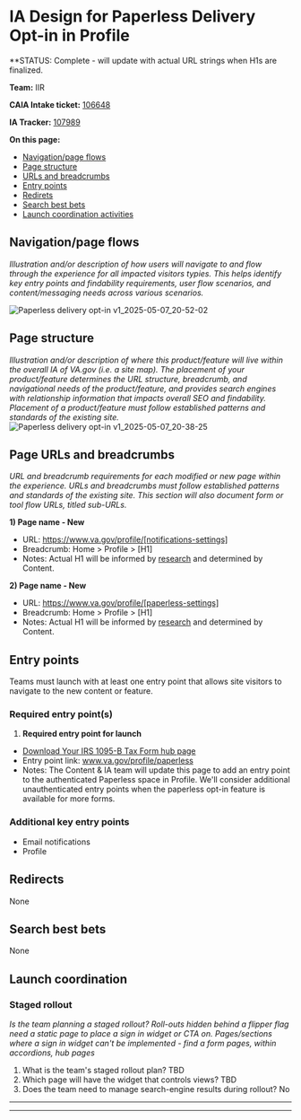 # IA Design for Paperless Delivery Opt-in in Profile
**STATUS: Complete - will update with actual URL strings when H1s are finalized.

**Team:** IIR

**CAIA Intake ticket:** [106648](https://github.com/department-of-veterans-affairs/va.gov-team/issues/106648)

**IA Tracker:** [107989](https://github.com/department-of-veterans-affairs/va.gov-team/issues/107989)

**On this page:**
- [Navigation/page flows](#flows)
- [Page structure](#map)
- [URLs and breadcrumbs](#url)
- [Entry points](#nav)
- [Redirets](#redirects)
- [Search best bets](#bestbets)
- [Launch coordination activities](#launch)


## <a name="flows"></a>Navigation/page flows <br>
*Illustration and/or description of how users will navigate to and flow through the experience for all impacted visitors typies. This helps identify key entry points and findability requirements, user flow scenarios, and content/messaging needs across various scenarios.*

![Paperless delivery opt-in v1_2025-05-07_20-52-02](https://github.com/user-attachments/assets/093f93ef-b1e0-460c-9efa-9968592dfbaa)


## <a name="map"></a>Page structure<br>
*Illustration and/or description of where this product/feature will live within the overall IA of VA.gov (i.e. a site map). The placement of your product/feature determines the URL structure, breadcrumb, and navigational needs of the product/feature, and provides search engines with relationship information that impacts overall SEO and findability. Placement of a product/feature must follow established patterns and standards of the existing site.*
![Paperless delivery opt-in v1_2025-05-07_20-38-25](https://github.com/user-attachments/assets/a9dea99c-a957-4658-adb5-ec6955dc1dff)

## <a name="url"></a>Page URLs and breadcrumbs
*URL and breadcrumb requirements for each modified or new page within the experience. URLs and breadcrumbs must follow established patterns and standards of the existing site. This section will also document form or tool flow URLs, titled sub-URLs.*

**1) Page name - New**
- URL: https://www.va.gov/profile/[notifications-settings]
- Breadcrumb: Home > Profile > [H1]
- Notes: Actual H1 will be informed by [research](https://github.com/department-of-veterans-affairs/va.gov-team/blob/master/products/paperless-delivery/Research/2025-05-Research-Initiative-2/Research%20Plan.md) and determined by Content.

**2) Page name - New**
- URL: https://www.va.gov/profile/[paperless-settings]
- Breadcrumb: Home > Profile > [H1]
- Notes: Actual H1 will be informed by [research](https://github.com/department-of-veterans-affairs/va.gov-team/blob/master/products/paperless-delivery/Research/2025-05-Research-Initiative-2/Research%20Plan.md) and determined by Content.


## <a name="nav"></a>Entry points <br>

Teams must launch with at least one entry point that allows site visitors to navigate to the new content or feature. 

### Required entry point(s)

1. **Required entry point for launch**
  - [Download Your IRS 1095-B Tax Form hub page](https://staging.va.gov/records/download-your-irs-1095-b/)
  - Entry point link: www.va.gov/profile/paperless
  - Notes: The Content & IA team will update this page to add an entry point to the authenticated Paperless space in Profile. We'll consider additional unauthenticated entry points when the paperless opt-in feature is available for more forms.

### Additional key entry points
- Email notifications
- Profile

##  <a name="redirects"></a>Redirects <br>
None

## <a name="bestbets"></a>Search best bets
None

## <a name="launch"></a>Launch coordination
### Staged rollout
*Is the team planning a staged rollout? Roll-outs hidden behind a flipper flag need a static page to place a sign in widget or CTA on. Pages/sections where a sign in widget can't be implemented - find a form pages, within accordions, hub pages*

1. What is the team's staged rollout plan? TBD
2. Which page will have the widget that controls views? TBD
3. Does the team need to manage search-engine results during rollout? No

<hr>
<hr>
